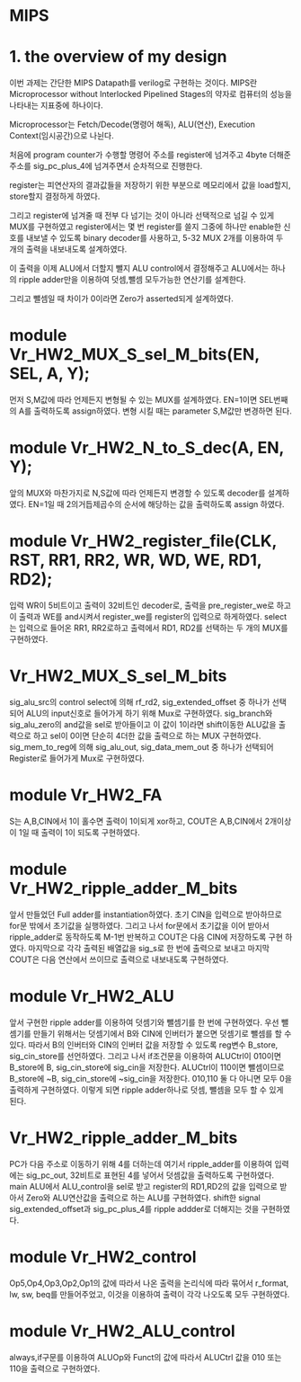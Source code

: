 # MIPS
# 1. the overview of my design

이번 과제는 간단한 MIPS Datapath를 verilog로 구현하는 것이다. MIPS란 Microprocessor without Interlocked Pipelined Stages의 약자로 컴퓨터의 성능을 나타내는 지표중에 하나이다.

Microprocessor는 Fetch/Decode(명령어 해독), ALU(연산), Execution Context(임시공간)으로 나뉜다. 

처음에 program counter가 수행할 명령어 주소를 register에 넘겨주고 4byte 더해준 주소를 sig_pc_plus_4에 넘겨주면서 순차적으로 진행한다.

register는 피연산자의 결과값들을 저장하기 위한 부분으로 메모리에서 값을 load할지, store할지 결정하게 하였다. 
 
그리고 register에 넘겨줄 때 전부 다 넘기는 것이 아니라 선택적으로 넘길 수 있게 MUX를 구현하였고 register에서는 몇 번 register를 쓸지 그중에 하나만 enable한 신호를 내보낼 수 있도록 binary decoder를 사용하고, 5-32 MUX 2개를 이용하여 두 개의 출력을 내보내도록 설계하였다.
 
이 출력을 이제 ALU에서 더할지 뺄지 ALU control에서 결정해주고 ALU에서는 하나의 ripple adder만을 이용하여 덧셈,뺄셈 모두가능한 연산기를 설계한다.
  
그리고 뺄셈일 때 차이가 0이라면 Zero가 asserted되게 설계하였다.

# module Vr_HW2_MUX_S_sel_M_bits(EN, SEL, A, Y);
먼저 S,M값에 따라 언제든지 변형될 수 있는 MUX를 설계하였다. EN=1이면 SEL번째의 A를 출력하도록 assign하였다. 변형 시킬 때는 parameter S,M값만 변경하면 된다.

# module Vr_HW2_N_to_S_dec(A, EN, Y);
앞의 MUX와 마찬가지로 N,S값에 따라 언제든지 변경할 수 있도록 decoder를 설계하였다. EN=1일 때 2의거듭제곱수의 순서에 해당하는 값을 출력하도록 assign 하였다.

# module Vr_HW2_register_file(CLK, RST, RR1, RR2, WR, WD, WE, RD1, RD2);
입력 WR이 5비트이고 출력이 32비트인 decoder로, 출력을 pre_register_we로 하고 이 출력과 WE를 and시켜서 register_we를 register의 입력으로 하게하였다. select는 입력으로 들어온 RR1, RR2로하고 출력에서 RD1, RD2를 선택하는 두 개의 MUX를 구현하였다.

# Vr_HW2_MUX_S_sel_M_bits
sig_alu_src의 control select에 의해 rf_rd2, sig_extended_offset 중 하나가 선택되어 ALU의 input신호로 들어가게 하기 위해 Mux로 구현하였다.
sig_branch와 sig_alu_zero의 and값을 sel로 받아들이고 이 값이 1이라면 shift이동한 ALU값을 출력으로 하고 sel이 0이면 단순히 4더한 값을 출력으로 하는 MUX 구현하였다.
sig_mem_to_reg에 의해 sig_alu_out, sig_data_mem_out 중 하나가 선택되어 Register로 들어가게 Mux로  구현하였다.

# module Vr_HW2_FA
S는  A,B,CIN에서 1이 홀수면 출력이 1이되게 xor하고, COUT은 A,B,CIN에서 2개이상이 1일 때 출력이 1이 되도록 구현하였다.

# module Vr_HW2_ripple_adder_M_bits
앞서 만들었던 Full adder를 instantiation하였다. 초기 CIN을 입력으로 받아하므로 for문 밖에서 초기값을 실행하였다. 그리고 나서 for문에서 초기값을 이어 받아서 ripple_adder로 동작하도록 M-1번 반복하고 COUT은 다음 CIN에 저장하도록 구현 하였다. 마지막으로 각각 출력된 배열값을 sig_s로 한 번에 출력으로 보내고 마지막 COUT은 다음 연산에서 쓰이므로 출력으로 내보내도록 구현하였다.

# module Vr_HW2_ALU
앞서 구현한 ripple adder를 이용하여 덧셈기와 뺄셈기를 한 번에 구현하였다. 우선 뺄셈기를 만들기 위해서는 덧셈기에서 B와 CIN에 인버터가 붙으면 덧셈기로 뺄셈를 할 수 있다. 따라서 B의 인버터와 CIN의 인버터 값을 저장할 수 있도록 reg변수 B_store, sig_cin_store를 선언하였다. 그리고 나서 if조건문을 이용하여 ALUCtrl이 010이면 B_store에 B, sig_cin_store에 sig_cin을 저장한다. ALUCtrl이 110이면 뺄셈이므로 B_store에 ~B, sig_cin_store에 ~sig_cin을 저장한다. 010,110 둘 다 아니면 모두 0을 출력하게 구현하였다. 이렇게 되면 ripple adder하나로 덧셈, 뺄셈을 모두 할 수 있게 된다.

# Vr_HW2_ripple_adder_M_bits
PC가 다음 주소로 이동하기 위해 4를 더하는데 여기서 ripple_adder를 이용하여 입력에는 sig_pc_out, 32비트로 표현된 4를 넣어서 덧셈값을 출력하도록 구현하였다.
main ALU에서 ALU_control을 sel로 받고 register의 RD1,RD2의 값을 입력으로 받아서 Zero와 ALU연산값을 출력으로 하는 ALU를 구현하였다.
 shift한 signal sig_extended_offset과 sig_pc_plus_4를 ripple addder로 더해지는 것을 구현하였다.

# module Vr_HW2_control
Op5,Op4,Op3,Op2,Op1의 값에 따라서 나온 출력을 논리식에 따라 묶어서 r_format, lw, sw, beq를 만들어주었고, 이것을 이용하여 출력이 각각 나오도록 모두 구현하였다.

# module Vr_HW2_ALU_control
always,if구문를 이용하여 ALUOp와 Funct의 값에 따라서 ALUCtrl 값을 010 또는 110을 출력으로 구현하였다.


